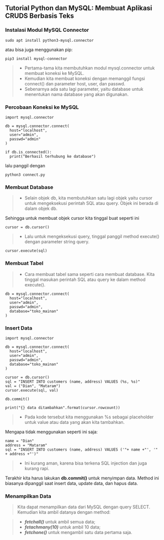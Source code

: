 ## Tutorial Python dan MySQL: Membuat Aplikasi CRUDS Berbasis Teks

### Instalasi Modul MySQL Connector


    sudo apt install python3-mysql.connector


atau bisa juga menggunakan pip:

    pip3 install mysql-connector

> - Pertama-tama kita membutuhkan modul mysql.connector untuk membuat koneksi ke MySQL.
> - Kemudian kita membuat koneksi dengan memanggil fungsi connect() dan parameter host, user, dan passwd.
> - Sebenarnya ada satu lagi parameter, yaitu database untuk menentukan nama database yang akan digunakan. 
### Percobaan Koneksi ke MySQL

```commandline
import mysql.connector

db = mysql.connector.connect(
  host="localhost",
  user="admin",
  passwd="admin"
)

if db.is_connected():
  print("Berhasil terhubung ke database")
  ```

lalu panggil dengan

    python3 connect.py

### Membuat Database

> - Selain objek db, kita membutuhkan satu lagi objek yaitu cursor untuk mengeksekusi perintah SQL atau query. Objek ini berada di dalam objek db.

Sehingga untuk membuat objek cursor kita tinggal buat seperti ini

    cursor = db.cursor()

> - Lalu untuk mengeksekusi query, tinggal panggil method execute() dengan parameter string query.

    cursor.execute(sql)
### Membuat Tabel
> - Cara membuat tabel sama seperti cara membuat database. Kita tinggal masukan perintah SQL atau query ke dalam method execute().

```commandline
db = mysql.connector.connect(
  host="localhost",
  user="admin",
  passwd="admin",
  database="toko_mainan"
)
```

### Insert Data

```commandline
import mysql.connector

db = mysql.connector.connect(
  host="localhost",
  user="admin",
  passwd="admin",
  database="toko_mainan"
)

cursor = db.cursor()
sql = "INSERT INTO customers (name, address) VALUES (%s, %s)"
val = ("Dian", "Mataram")
cursor.execute(sql, val)

db.commit()

print("{} data ditambahkan".format(cursor.rowcount))
```

> - Pada kode tersebut kita menggunakan %s sebagai placeholder untuk value atau data yang akan kita tambahkan.


Mengapa tidak menggunakan seperti ini saja:

```commandline
name = "Dian"
address = "Mataram"
sql = "INSERT INTO customers (name, address) VALUES ('"+ name +"', '" + address +"')"
```

> - Ini kurang aman, karena bisa terkena SQL injection dan juga kurang rapi.

Terakhir kita harus lakukan **db.commit()** untuk menyimpan data. Method ini biasanya dipanggil saat insert data, update data, dan hapus data.

### Menampilkan Data
> Kita dapat menampilkan data dari MySQL dengan query SELECT. Kemudian kita ambil datanya dengan method:

> - ***fetchall()*** untuk ambil semua data;
> - ***fetachmany(10)*** untuk ambil 10 data;
> - ***fetchone()*** untuk mengambil satu data pertama saja.



